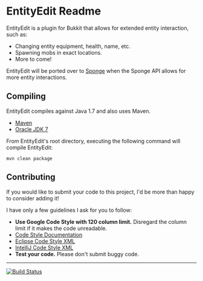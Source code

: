 EntityEdit Readme
================

EntityEdit is a plugin for Bukkit that allows for extended entity interaction, such as:

* Changing entity equipment, health, name, etc.
* Spawning mobs in exact locations.
* More to come!

EntityEdit will be ported over to [Sponge](http://www.spongepowered.org/) when the Sponge API allows for more entity interactions.

Compiling
---------

EntityEdit compiles against Java 1.7 and also uses Maven.

* [Maven](http://maven.apache.org/download.cgi)
* [Oracle JDK 7](http://www.oracle.com/technetwork/java/javase/downloads/index-jsp-138363.html)

From EntityEdit's root directory, executing the following command will compile EntityEdit:

`mvn clean package`

Contributing
------------

If you would like to submit your code to this project, I'd be more than happy to consider adding it!

I have only a few guidelines I ask for you to follow:

* **Use Google Code Style with 120 column limit.** Disregard the column limit if it makes the code unreadable.
 * [Code Style Documentation](https://google-styleguide.googlecode.com/svn/trunk/javaguide.html)
 * [Eclipse Code Style XML](https://code.google.com/p/google-styleguide/source/browse/trunk/eclipse-java-google-style.xml)
 * [IntelliJ Code Style XML](https://code.google.com/p/google-styleguide/source/browse/trunk/intellij-java-google-style.xml)
* **Test your code.** Please don't submit buggy code.

---

[![Build Status](https://travis-ci.org/Stefenatefun/EntityEdit.svg)](https://travis-ci.org/Stefenatefun/EntityEdit)